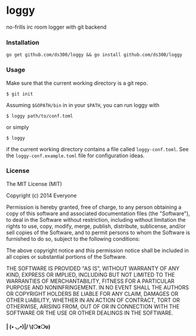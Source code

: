 loggy
=====

no-frills irc room logger with git backend

### Installation

    go get github.com/ds300/loggy && go install github.com/ds300/loggy

### Usage

Make sure that the current working directory is a git repo.

    $ git init

Assuming `$GOPATH/bin` in in your `$PATH`, you can run loggy with 

    $ loggy path/to/conf.toml

or simply

    $ loggy

if the current working directory contains a file called `loggy-conf.toml`.
See the `loggy-conf.example.toml` file for configuration ideas.

### License

The MIT License (MIT)

Copyright (c) 2014 Everyone

Permission is hereby granted, free of charge, to any person obtaining a copy
of this software and associated documentation files (the "Software"), to deal
in the Software without restriction, including without limitation the rights
to use, copy, modify, merge, publish, distribute, sublicense, and/or sell
copies of the Software, and to permit persons to whom the Software is
furnished to do so, subject to the following conditions:

The above copyright notice and this permission notice shall be included in
all copies or substantial portions of the Software.

THE SOFTWARE IS PROVIDED "AS IS", WITHOUT WARRANTY OF ANY KIND, EXPRESS OR
IMPLIED, INCLUDING BUT NOT LIMITED TO THE WARRANTIES OF MERCHANTABILITY,
FITNESS FOR A PARTICULAR PURPOSE AND NONINFRINGEMENT. IN NO EVENT SHALL THE
AUTHORS OR COPYRIGHT HOLDERS BE LIABLE FOR ANY CLAIM, DAMAGES OR OTHER
LIABILITY, WHETHER IN AN ACTION OF CONTRACT, TORT OR OTHERWISE, ARISING FROM,
OUT OF OR IN CONNECTION WITH THE SOFTWARE OR THE USE OR OTHER DEALINGS IN
THE SOFTWARE.

#### | (• ◡•)|/ \\(❍ᴥ❍ʋ)